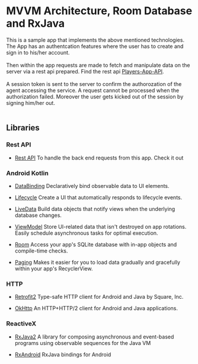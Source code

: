 # MVVM Architecture, Room Database and RxJava

This is a sample app that implements the above mentioned technologies. The App has an authentcation features where the user has to create and sign in to his/her account. 
</br> </br>
Then within the app requests are made to fetch and manipulate data on the server via a rest api prepared. Find the rest api [Players-App-API](https://github.com/BantosBen/players-rest-api).
</br> </br>
A session token is sent to the server to confirm the authorozation of the agent accessing the service. A request cannot be processed when the authorization failed. Moreover the user gets kicked out of the session by signing him/her out.
</br> </br>
## Libraries

### Rest API

* [Rest API](https://github.com/BantosBen/players-rest-api) To handle the back end requests from this app. Check it out 

### Android Kotlin

* [DataBinding](https://developer.android.com/topic/libraries/data-binding/) Declaratively bind observable data to UI elements.

* [Lifecycle](https://developer.android.com/topic/libraries/architecture/lifecycle) Create a UI that automatically responds to lifecycle events.

* [LiveData](https://developer.android.com/topic/libraries/architecture/livedata) Build data objects that notify views when the underlying database changes.

* [ViewModel](https://developer.android.com/topic/libraries/architecture/viewmodel) Store UI-related data that isn't destroyed on app rotations. Easily schedule asynchronous tasks for optimal execution.

* [Room](https://developer.android.com/topic/libraries/architecture/room) Access your app's SQLite database with in-app objects and compile-time checks.

* [Paging](https://developer.android.com/topic/libraries/architecture/paging/) Makes it easier for you to load data gradually and gracefully within your app's RecyclerView.

### HTTP

* [Retrofit2](https://github.com/square/retrofit) Type-safe HTTP client for Android and Java by Square, Inc.

* [OkHttp](https://github.com/square/okhttp) An HTTP+HTTP/2 client for Android and Java applications.

### ReactiveX

* [RxJava2](https://github.com/ReactiveX/RxJava) A library for composing asynchronous and event-based programs using observable sequences for the Java VM

* [RxAndroid](https://github.com/ReactiveX/RxAndroid) RxJava bindings for Android
